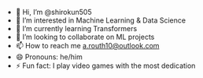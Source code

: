 - 👋 Hi, I’m @shirokun505
- 👀 I’m interested in Machine Learning & Data Science
- 🌱 I’m currently learning Transformers
- 💞️ I’m looking to collaborate on ML projects
- 📫 How to reach me a.routh10@outlook.com
- 😄 Pronouns: he/him
- ⚡ Fun fact: I play video games with the most dedication 

<!---
shirokun505/shirokun505 is a ✨ special ✨ repository because its `README.md` (this file) appears on your GitHub profile.
You can click the Preview link to take a look at your changes.
--->

